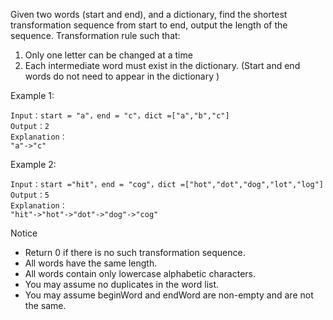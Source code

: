 Given two words (start and end), and a dictionary, find the shortest transformation sequence from start to end, output the length of the sequence.
Transformation rule such that:

1. Only one letter can be changed at a time
2. Each intermediate word must exist in the dictionary. (Start and end words do not need to appear in the dictionary )

Example 1:
```
Input：start = "a"，end = "c"，dict =["a","b","c"]
Output：2
Explanation：
"a"->"c"
```
Example 2:
```
Input：start ="hit"，end = "cog"，dict =["hot","dot","dog","lot","log"]
Output：5
Explanation：
"hit"->"hot"->"dot"->"dog"->"cog"
```
Notice
- Return 0 if there is no such transformation sequence.
- All words have the same length.
- All words contain only lowercase alphabetic characters.
- You may assume no duplicates in the word list.
- You may assume beginWord and endWord are non-empty and are not the same.